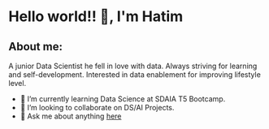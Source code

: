 # Hello world!! 👋, I'm Hatim



## About me:
A junior Data Scientist he fell in love with data. Always striving for learning and self-development. Interested in data enablement for improving lifestyle level. 

- 🌱 I’m currently learning Data Science at SDAIA T5 Bootcamp.
- 👯 I’m looking to collaborate on DS/AI Projects.
- 💬 Ask me about anything [here](7atem.shehri@gmail.com)


<!--
[![Top Langs](https://github-readme-stats.vercel.app/api/top-langs/?username=Hashehri&layout=compact)](https://github.com/anuraghazra/github-readme-stats)

[![Anurag's GitHub stats](https://github-readme-stats.vercel.app/api?username=Hashehri)](https://github.com/anuraghazra/github-readme-stats)

-->

